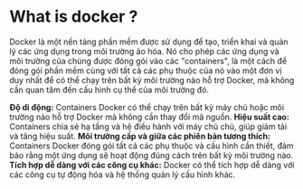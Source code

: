 # What is docker ? 
Docker là một nền tảng phần mềm được sử dụng để tạo, triển khai và quản lý các ứng dụng trong môi trường ảo hóa. Nó cho phép các ứng dụng và môi trường của chúng được đóng gói vào các "containers", là một cách để đóng gói phần mềm cùng với tất cả các phụ thuộc của nó vào một đơn vị duy nhất để có thể chạy trên bất kỳ môi trường nào hỗ trợ Docker, mà không cần quan tâm đến cấu hình cụ thể của môi trường đó.

**Độ di động:** Containers Docker có thể chạy trên bất kỳ máy chủ hoặc môi trường nào hỗ trợ Docker mà không cần thay đổi mã nguồn.
**Hiệu suất cao:** Containers chia sẻ hạ tầng và hệ điều hành với máy chủ chủ, giúp giảm tải và tăng hiệu suất.
**Môi trường cấp và giữa các phiên bản tương thích:** Containers Docker đóng gói tất cả các phụ thuộc và cấu hình cần thiết, đảm bảo rằng một ứng dụng sẽ hoạt động đúng cách trên bất kỳ môi trường nào.
**Tích hợp dễ dàng với các công cụ khác:** Docker có thể tích hợp dễ dàng với các công cụ tự động hóa và hệ thống quản lý cấu hình khác. 